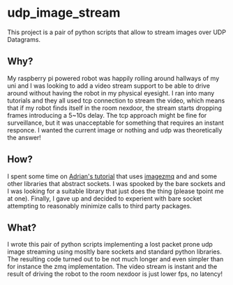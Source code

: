 # udp_image_stream
This project is a pair of python scripts that allow to stream images over UDP Datagrams.

## Why?
My raspberry pi powered robot was happily rolling around hallways of my uni and I was looking to add a video stream support to be able to drive around without having the robot in my physical eyesight. I ran into many tutorials and they all used tcp connection to stream the video, which means that if my robot finds itself in the room nexdoor, the stream starts dropping frames introducing a 5~10s delay. The tcp approach might be fine for surveillance, but it was unacceptable for something that requires an instant responce. I wanted the current image or nothing and udp was theoretically the answer!

## How?
I spent some time on [Adrian's tutorial](https://www.pyimagesearch.com/2019/04/15/live-video-streaming-over-network-with-opencv-and-imagezmq/) that uses [imagezmq](https://github.com/jeffbass/imagezmq#introduction) and and some other libraries that abstract sockets. I was spooked by the bare sockets and I was looking for a suitable library that just does the thing (please tpoint me at one). Finally, I gave up and decided to experient with bare socket attempting to reasonably minimize calls to third party packages.

## What?
I wrote this pair of python scripts implementing a lost packet prone udp image streaming using mosltly bare sockets and standard python libraries. The resulting code turned out to be not much longer and even simpler than for instance the zmq implementation. The video stream is instant and the result of driving the robot to the room nexdoor is just lower fps, no latency!
